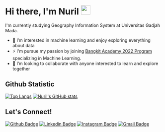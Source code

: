 #  Hi there, I'm Nuril <img src="https://github.com/TheDudeThatCode/TheDudeThatCode/blob/master/Assets/Hi.gif" width="30px">

I'm currently studying Geography Information System at Universitas Gadjah Mada. 

- 👀 I’m interested in machine learning and enjoy exploring everything about data
- ⚡ I'm pursue my passion by joining [Bangkit Academy 2022 Program](https://grow.google/intl/id_id/bangkit/) specializing in Machine Learning.
- 🔭 I’m looking to collaborate with anyone interested to learn and explore together

## Github Statistic
[![Top Langs](https://github-readme-stats.vercel.app/api/top-langs/?username=nurilhidayati&layout=compact&count-private=true&theme=tokyonight&exclude_repo=Tubes-IF2220,Tubes-Logkom-2020)](https://github.com/nurilhidayati/github-readme-stats)
[![Nuril's GitHub stats](https://github-readme-stats.vercel.app/api?username=nurilhidayati&count-private=true&theme=tokyonight&line_height=20)](https://github.com/nurilhidayati/github-readme-stats)

## Let's Connect!
[![Github Badge](https://img.shields.io/badge/-GitHub-181717?style=flat-square&logo=GitHub&logoColor=white&link=https://github.com/nurilhidayati/)](https://github.com/nurilhidayati/)
[![Linkedin Badge](https://img.shields.io/badge/-LinkedIn-blue?style=flat-square&logo=Linkedin&logoColor=white&link=https://www.linkedin.com/in/nuril-hidayati/)](https://www.linkedin.com/in/nuril-hidayati/)
[![Instagram Badge](https://img.shields.io/badge/-Instagram-purple?style=flat-square&logo=instagram&logoColor=white&link=https://instagram.com/nurilhidayati29/)](https://instagram.com/nurilhidayati29)
[![Gmail Badge](https://img.shields.io/badge/-Gmail-c14438?style=flat-square&logo=Gmail&logoColor=white&link=mailto:nurilhidayati@mail.ugm.ac.id)](mailto:nurilhidayati@mail.ugm.ac.id)
